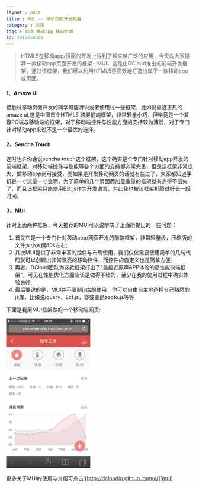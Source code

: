 ```yaml
---
layout : post
title : MUI -- 移动页面开发利器
category : 前端
tags : 前端 移动app 移动页面
id: 2015050301
---
```


>HTML5在移动app/页面的开发上得到了越来越广泛的应用，今天向大家推荐一款移动app页面开发的框架--MUI，这是由DCloud推出的前端开发框架，通过该框架，我们可以利用HTML5更高效地打造出属于一款移动app或页面。

#### **1、Amaze UI**

接触过移动页面开发的同学可能听说或者使用过一些框架，比如说最近正热的amaze ui,这是中国首个HTML5 跨屏前端框架，非常轻量小巧，但毕竟是一个兼容PC端与移动端的框架，对于移动端控件与性能方面的支持较为薄弱，对于专门针对移动app来说不是一个最优的选择。


#### **2、Sencha Touch**

这时也许你会说sencha touch这个框架，这个确实是个专门针对移动app开发的前端框架，对移动端控件与性能等各个方面的支持都非常完备，但是该框架非常庞大，做移动app尚可接受，而如果是开发移动网页的话就有些过了，大家都知道手机是一寸流量一寸金啊，为了简单的几个页面而加载重量的框架就有点得不偿失了，而且该框架只能使用Ext.js作为开发语言，为此我也被该框架折腾过好长一段时间。

#### **3、MUI**

针对上面两种框架，今天推荐的MUI可以说解决了上面所提出的一些问题：

1. 首先它是一个专门针对移动app/网页开发的前端框架，非常轻量级，压缩版的文件大小大概80k左右;
2. 其次MUI提供了非常丰富的控件与布局使用，我们仅仅需要使用简单的几句代码就可以创建出非常漂亮的移动控件，而控件的自定义也是简单方便;
3. 再者，DCloud团队为这款框架打出了"最接近原声APP体验的高性能前端框架"，可见在性能优化方面应该是做得不错的，至少在我的使用过程中确实体验良好;
4. 最后要说的是，MUI并不限制js库的使用，你可以自由自主地选择自己熟悉的js库，比如说jquery，Ext.js，亦或者是zepto.js等等

下面是我用MUI框架做的一个移动端网页:

<img src="/img/posts/front-end/clove-preg.jpg" alt="clovefemale" width="45%">


更多关于MUI的使用与介绍可点击:[http://dcloudio.github.io/mui/][mui]

[mui]:         http://dcloudio.github.io/mui/